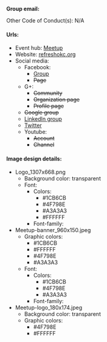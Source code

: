 **Group email:** 

Other Code of Conduct(s): N/A

#### Urls:
  - Event hub: [Meetup](http://www.meetup.com/Refresh-OKC/)
  - Website: [refreshokc.org](http://refreshokc.org/)
  - Social media:
    - Facebook:
      - [Group](https://www.facebook.com/groups/RefreshOKC/)
      - ~~Page~~
    - G+:
      - ~~Community~~
      - ~~Organization page~~
      - ~~Profile page~~
    - ~~Google group~~
    - [LinkedIn group](https://www.linkedin.com/groups/1115907/profile)
    - [Twitter](https://twitter.com/Refreshokc)
    - Youtube:
      - ~~Account~~
      - ~~Channel~~
    
#### Image design details:
- Logo_1307x668.png
  - Background color: transparent
  - Font:
    - Colors:
      - #1CB6CB
      - #4F798E
      - #A3A3A3
      - #FFFFFF
    - Font-family: 
- Meetup-banner_960x150.jpeg
  - Graphic colors:
    - #1CB6CB
    - #FFFFFF
    - #4F798E
    - #A3A3A3
  - Font:
    - Colors:
      - #1CB6CB
      - #4F798E
      - #A3A3A3
    - Font-family:
- Meetup-logo_180x174.jpeg
  - Background color: transparent
  - Graphic colors:
    - #4F798E
    - #FFFFFF
